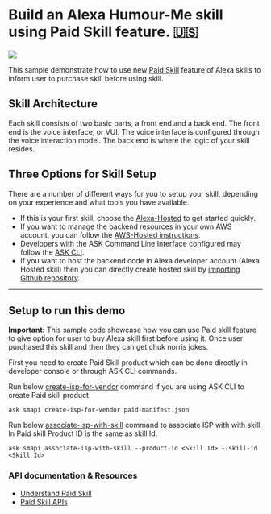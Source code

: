 # Build an Alexa Humour-Me skill using Paid Skill feature. 🇺🇸
<img src="https://m.media-amazon.com/images/G/01/mobile-apps/dex/alexa/alexa-skills-kit/tutorials/quiz-game/header._TTH_.png" />

This sample demonstrate how to use new [Paid Skill](https://developer.amazon.com/es-MX/docs/alexa/paid-skills/overview.html) feature of Alexa skills to inform user to purchase skill before using skill.

## Skill Architecture
Each skill consists of two basic parts, a front end and a back end.
The front end is the voice interface, or VUI.
The voice interface is configured through the voice interaction model.
The back end is where the logic of your skill resides.

## Three Options for Skill Setup
There are a number of different ways for you to setup your skill, depending on your experience and what tools you have available.

 * If this is your first skill, choose the [Alexa-Hosted](https://developer.amazon.com/en-US/docs/alexa/hosted-skills/build-a-skill-end-to-end-using-an-alexa-hosted-skill.html) to get started quickly.
 * If you want to manage the backend resources in your own AWS account, you can follow the [AWS-Hosted instructions](https://developer.amazon.com/en-US/docs/alexa/custom-skills/host-a-custom-skill-as-an-aws-lambda-function.html).
 * Developers with the ASK Command Line Interface configured may follow the [ASK CLI](https://developer.amazon.com/en-US/docs/alexa/smapi/quick-start-alexa-skills-kit-command-line-interface.html).
 * If you want to host the backend code in Alexa developer account (Alexa Hosted skill) then you can directly create hosted skill by [importing Github repository](https://developer.amazon.com/en-US/docs/alexa/hosted-skills/alexa-hosted-skills-git-import.html).

---

## Setup to run this demo

**Important:** This sample code showcase how you can use Paid skill feature to give option for user to buy Alexa skill first before using it. Once user purchased this skill and then they can get chuk norris jokes.

First you need to create Paid Skill product which can be done directly in developer console or through ASK CLI commands.

Run below [create-isp-for-vendor](https://developer.amazon.com/en-US/docs/alexa/smapi/ask-cli-command-reference.html#create-isp-for-vendor-subcommand) command if you are using ASK CLI to create Paid skill product
```
ask smapi create-isp-for-vendor paid-manifest.json 
```
Run below [associate-isp-with-skill](https://developer.amazon.com/en-US/docs/alexa/smapi/ask-cli-command-reference.html#associate-isp-with-skill-subcommand) command to associate ISP with with skill. In Paid skill Product ID is the same as skill Id.

```
ask smapi associate-isp-with-skill --product-id <Skill Id> --skill-id <Skill Id>
```


### API documentation & Resources

- [Understand Paid Skill](https://developer.amazon.com/es-MX/docs/alexa/paid-skills/overview.html)
- [Paid Skill APIs](https://developer.amazon.com/es-MX/docs/alexa/paid-skills/reference.html)



